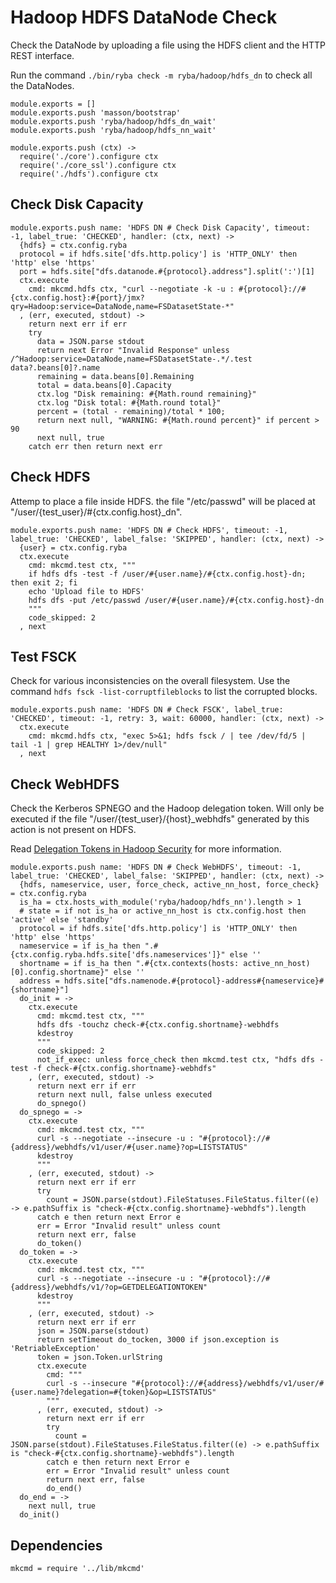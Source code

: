 
# Hadoop HDFS DataNode Check

Check the DataNode by uploading a file using the HDFS client and the HTTP REST
interface.

Run the command `./bin/ryba check -m ryba/hadoop/hdfs_dn` to check all the
DataNodes.

    module.exports = []
    module.exports.push 'masson/bootstrap'
    module.exports.push 'ryba/hadoop/hdfs_dn_wait'
    module.exports.push 'ryba/hadoop/hdfs_nn_wait'

    module.exports.push (ctx) ->
      require('./core').configure ctx
      require('./core_ssl').configure ctx
      require('./hdfs').configure ctx

## Check Disk Capacity

    module.exports.push name: 'HDFS DN # Check Disk Capacity', timeout: -1, label_true: 'CHECKED', handler: (ctx, next) ->
      {hdfs} = ctx.config.ryba
      protocol = if hdfs.site['dfs.http.policy'] is 'HTTP_ONLY' then 'http' else 'https'
      port = hdfs.site["dfs.datanode.#{protocol}.address"].split(':')[1]
      ctx.execute
        cmd: mkcmd.hdfs ctx, "curl --negotiate -k -u : #{protocol}://#{ctx.config.host}:#{port}/jmx?qry=Hadoop:service=DataNode,name=FSDatasetState-*"
      , (err, executed, stdout) ->
        return next err if err
        try
          data = JSON.parse stdout
          return next Error "Invalid Response" unless /^Hadoop:service=DataNode,name=FSDatasetState-.*/.test data?.beans[0]?.name
          remaining = data.beans[0].Remaining
          total = data.beans[0].Capacity
          ctx.log "Disk remaining: #{Math.round remaining}"
          ctx.log "Disk total: #{Math.round total}"
          percent = (total - remaining)/total * 100;
          return next null, "WARNING: #{Math.round percent}" if percent > 90
          next null, true
        catch err then return next err

## Check HDFS

Attemp to place a file inside HDFS. the file "/etc/passwd" will be placed at 
"/user/{test\_user}/#{ctx.config.host}\_dn".

    module.exports.push name: 'HDFS DN # Check HDFS', timeout: -1, label_true: 'CHECKED', label_false: 'SKIPPED', handler: (ctx, next) ->
      {user} = ctx.config.ryba
      ctx.execute
        cmd: mkcmd.test ctx, """
        if hdfs dfs -test -f /user/#{user.name}/#{ctx.config.host}-dn; then exit 2; fi
        echo 'Upload file to HDFS'
        hdfs dfs -put /etc/passwd /user/#{user.name}/#{ctx.config.host}-dn
        """
        code_skipped: 2
      , next

## Test FSCK

Check for various inconsistencies on the overall filesystem. Use the command
`hdfs fsck -list-corruptfileblocks` to list the corrupted blocks.

    module.exports.push name: 'HDFS DN # Check FSCK', label_true: 'CHECKED', timeout: -1, retry: 3, wait: 60000, handler: (ctx, next) ->
      ctx.execute
        cmd: mkcmd.hdfs ctx, "exec 5>&1; hdfs fsck / | tee /dev/fd/5 | tail -1 | grep HEALTHY 1>/dev/null"
      , next

## Check WebHDFS

Check the Kerberos SPNEGO and the Hadoop delegation token. Will only be 
executed if the file "/user/{test\_user}/{host}\_webhdfs" generated by this action 
is not present on HDFS.

Read [Delegation Tokens in Hadoop Security](http://www.kodkast.com/blogs/hadoop/delegation-tokens-in-hadoop-security) 
for more information.

    module.exports.push name: 'HDFS DN # Check WebHDFS', timeout: -1, label_true: 'CHECKED', label_false: 'SKIPPED', handler: (ctx, next) ->
      {hdfs, nameservice, user, force_check, active_nn_host, force_check} = ctx.config.ryba
      is_ha = ctx.hosts_with_module('ryba/hadoop/hdfs_nn').length > 1
      # state = if not is_ha or active_nn_host is ctx.config.host then 'active' else 'standby'
      protocol = if hdfs.site['dfs.http.policy'] is 'HTTP_ONLY' then 'http' else 'https'
      nameservice = if is_ha then ".#{ctx.config.ryba.hdfs.site['dfs.nameservices']}" else ''
      shortname = if is_ha then ".#{ctx.contexts(hosts: active_nn_host)[0].config.shortname}" else ''
      address = hdfs.site["dfs.namenode.#{protocol}-address#{nameservice}#{shortname}"]
      do_init = ->
        ctx.execute
          cmd: mkcmd.test ctx, """
          hdfs dfs -touchz check-#{ctx.config.shortname}-webhdfs
          kdestroy
          """
          code_skipped: 2
          not_if_exec: unless force_check then mkcmd.test ctx, "hdfs dfs -test -f check-#{ctx.config.shortname}-webhdfs"
        , (err, executed, stdout) ->
          return next err if err
          return next null, false unless executed
          do_spnego()
      do_spnego = ->
        ctx.execute
          cmd: mkcmd.test ctx, """
          curl -s --negotiate --insecure -u : "#{protocol}://#{address}/webhdfs/v1/user/#{user.name}?op=LISTSTATUS"
          kdestroy
          """
        , (err, executed, stdout) ->
          return next err if err
          try
            count = JSON.parse(stdout).FileStatuses.FileStatus.filter((e) -> e.pathSuffix is "check-#{ctx.config.shortname}-webhdfs").length
          catch e then return next Error e
          err = Error "Invalid result" unless count
          return next err, false
          do_token()
      do_token = ->
        ctx.execute
          cmd: mkcmd.test ctx, """
          curl -s --negotiate --insecure -u : "#{protocol}://#{address}/webhdfs/v1/?op=GETDELEGATIONTOKEN"
          kdestroy
          """
        , (err, executed, stdout) ->
          return next err if err
          json = JSON.parse(stdout)
          return setTimeout do_tocken, 3000 if json.exception is 'RetriableException'
          token = json.Token.urlString
          ctx.execute
            cmd: """
            curl -s --insecure "#{protocol}://#{address}/webhdfs/v1/user/#{user.name}?delegation=#{token}&op=LISTSTATUS"
            """
          , (err, executed, stdout) ->
            return next err if err
            try
              count = JSON.parse(stdout).FileStatuses.FileStatus.filter((e) -> e.pathSuffix is "check-#{ctx.config.shortname}-webhdfs").length
            catch e then return next Error e
            err = Error "Invalid result" unless count
            return next err, false
            do_end()
      do_end = ->
        next null, true
      do_init()

## Dependencies

    mkcmd = require '../lib/mkcmd'


